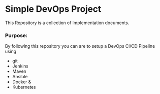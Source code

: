 # Simple DevOps Project

This Repository is a collection of Implementation documents. 

### Purpose:
By following this repository you can are to setup a DevOps CI/CD Pipeline using
- git
- Jenkins
- Maven
- Ansible
- Docker &
- Kubernetes
